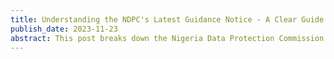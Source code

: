```yaml
---
title: Understanding the NDPC's Latest Guidance Notice - A Clear Guide for Businesses
publish_date: 2023-11-23 
abstract: This post breaks down the Nigeria Data Protection Commission's (NDPC) recent Guidance Notice, aimed at helping businesses understand and comply with the 2022 Data Protection Compliance Audit Returns. We'll simplify the legal jargon, explain what this means for your business, and provide practical tips to navigate these new data protection regulations easily.
---
```


